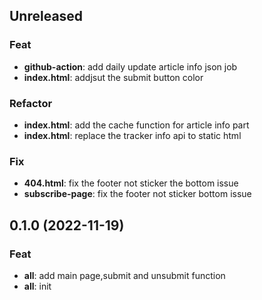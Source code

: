 ## Unreleased

### Feat

- **github-action**: add daily update article info json job
- **index.html**: addjsut the submit button color

### Refactor

- **index.html**: add the cache function for article info part
- **index.html**: replace the tracker info api to static html

### Fix

- **404.html**: fix the footer not sticker the bottom issue
- **subscribe-page**: fix the footer not sticker bottom issue

## 0.1.0 (2022-11-19)

### Feat

- **all**: add main page,submit and unsubmit function
- **all**: init
